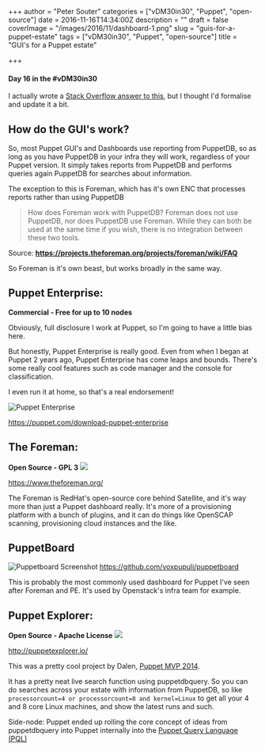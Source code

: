 +++
author = "Peter Souter"
categories = ["vDM30in30", "Puppet", "open-source"]
date = 2016-11-16T14:34:00Z
description = ""
draft = false
coverImage = "/images/2016/11/dashboard-1.png"
slug = "guis-for-a-puppet-estate"
tags = ["vDM30in30", "Puppet", "open-source"]
title = "GUI's for a Puppet estate"

+++

#### Day 16 in the #vDM30in30

I actually wrote a [Stack Overflow answer to this](https://stackoverflow.com/questions/37270804/dashboard-for-puppet-4/37284454#37284454), but I thought I'd formalise and update it a bit.

## How do the GUI's work?

So, most Puppet GUI's and Dashboards use reporting from PuppetDB, so as long as you have PuppetDB in your infra they will work, regardless of your Puppet version. It simply takes reports from PuppetDB and performs queries again PuppetDB for searches about information.

The exception to this is Foreman, which has it's own ENC that processes reports rather than using PuppetDB

> How does Foreman work with PuppetDB?
Foreman does not use PuppetDB, nor does PuppetDB use Foreman. While they can both be used at the same time if you wish, there is no integration between these two tools.

Source: **https://projects.theforeman.org/projects/foreman/wiki/FAQ**

So Foreman is it's own beast, but works broadly in the same way.

## Puppet Enterprise:
**Commercial - Free for up to 10 nodes**

Obviously, full disclosure I work at Puppet, so I'm going to have a little bias here.

But honestly, Puppet Enterprise is really good. Even from when I began at Puppet 2 years ago, Puppet Enterprise has come leaps and bounds. There's some really cool features such as code manager and the console for classification.

I even run it at home, so that's a real endorsement!

![Puppet Enterprise](/images/2016/11/Screenshot-2016-11-22-17.28.47.png)

https://puppet.com/download-puppet-enterprise

## The Foreman:
**Open Source - GPL 3**
![](/images/2016/11/TheForemanOverview.png)

https://www.theforeman.org/

The Foreman is RedHat's open-source core behind Satellite, and it's way more than just a Puppet dashboard really. It's more of a provisioning platform with a bunch of plugins, and it can do things like OpenSCAP scanning, provisioning cloud instances and the like.

## PuppetBoard
![Puppetboard Screenshot](/images/2016/11/puppetboard.png)
https://github.com/voxpupuli/puppetboard

This is probably the most commonly used dashboard for Puppet I've seen after Foreman and PE. It's used by Openstack's infra team for example.


## Puppet Explorer:
**Open Source - Apache License**
![](/images/2016/11/dashboard.png)

http://puppetexplorer.io/

This was a pretty cool project by Dalen, [Puppet MVP 2014](https://puppet.com/blog/contributor-summit-puppetconf-2014-edition).

It has a pretty neat live search function using puppetdbquery. So you can do searches across your estate with information from PuppetDB, so like `processorcount=4 or processorcount=8 and kernel=Linux` to get all your 4 and 8 core Linux machines, and show the latest runs and such.

Side-node: Puppet ended up rolling the core concept of ideas from puppetdbquery into Puppet internally into the [Puppet Query Language (PQL)](https://docs.puppet.com/puppetdb/4.0/api/query/v4/pql.html)

